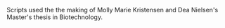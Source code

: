 Scripts used the the making of Molly Marie Kristensen and Dea Nielsen's Master's thesis in Biotechnology.
